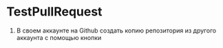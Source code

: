 # TestPullRequest
1. В своем аккаунте на Github создать копию репозитория из другого аккаунта с помощью кнопки <fork>
